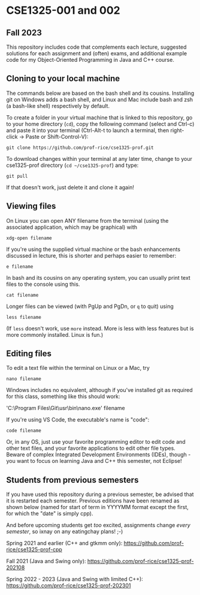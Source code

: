 # CSE1325-001 and 002
## Fall 2023

This repository includes code that complements each lecture, suggested solutions for each assignment and (often) exams, and additional example code for my Object-Oriented Programming in Java and C++ course.

## Cloning to your local machine

The commands below are based on the bash shell and its cousins. Installing git on Windows adds a bash shell, and Linux and Mac include bash and zsh (a bash-like shell) respectively by default.

To create a folder in your virtual machine that is linked to this repository, go to your home directory (``cd``), copy the following command (select and Ctrl-c) and paste it into your terminal (Ctrl-Alt-t to launch a terminal, then right-click -> Paste or Shift-Control-V):

``git clone https://github.com/prof-rice/cse1325-prof.git``

To download changes within your terminal at any later time, change to your cse1325-prof directory (``cd ~/cse1325-prof``) and type:

``git pull``

If that doesn't work, just delete it and clone it again!

## Viewing files

On Linux you can open ANY filename from the terminal (using the associated application, which may be graphical) with 

``xdg-open filename``

If you're using the supplied virtual machine or the bash enhancements discussed in lecture, this is shorter and perhaps easier to remember:

``e filename``

In bash and its cousins on any operating system, you can usually print text files to the console using this.

``cat filename``

Longer files can be viewed (with PgUp and PgDn, or ``q`` to quit) using

``less filename``

(If ``less`` doesn't work, use ``more`` instead. More is less with less features but is more commonly installed. Linux is fun.)

## Editing files

To edit a text file within the terminal on Linux or a Mac, try 

``nano filename`` 

Windows includes no equivalent, although if you've installed git as required for this class, something like this should work:

'C:\Program Files\Git\usr\bin\nano.exe' filename

If you're using VS Code, the executable's name is "code":

``code filename``

Or, in any OS, just use your favorite programming editor to edit code and other text files, and your favorite applications to edit other file types. Beware of complex Integrated Development Environments (IDEs), though - you want to focus on learning Java and C++ this semester, not Eclipse!

## Students from previous semesters

If you have used this repository during a previous semester, be advised that it is restarted each semester. Previous editions have been renamed as shown below (named for start of term in YYYYMM format except the first, for which the "date" is simply cpp). 

And before upcoming students get *too* excited, assignments change *every semester*, so ixnay on any eatingchay plans! ;-) 

Spring 2021 and earlier (C++ and gtkmm only): https://github.com/prof-rice/cse1325-prof-cpp

Fall 2021 (Java and Swing only): https://github.com/prof-rice/cse1325-prof-202108

Spring 2022 - 2023 (Java and Swing with limited C++): https://github.com/prof-rice/cse1325-prof-202301
